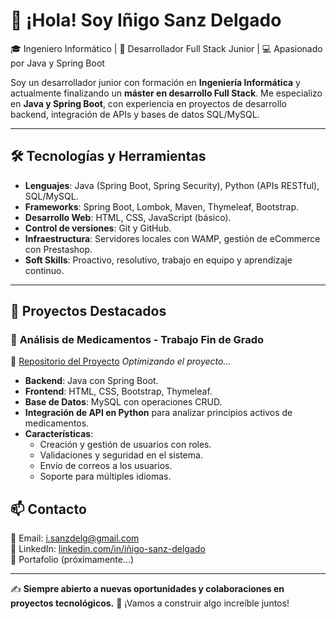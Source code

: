 # 👋 ¡Hola! Soy Iñigo Sanz Delgado

🎓 Ingeniero Informático | 🚀 Desarrollador Full Stack Junior | 💻 Apasionado por Java y Spring Boot

Soy un desarrollador junior con formación en **Ingeniería Informática** y actualmente finalizando un **máster en desarrollo Full Stack**. Me especializo en **Java y Spring Boot**, con experiencia en proyectos de desarrollo backend, integración de APIs y bases de datos SQL/MySQL.

---

## 🛠️ **Tecnologías y Herramientas**
- **Lenguajes**: Java (Spring Boot, Spring Security), Python (APIs RESTful), SQL/MySQL.
- **Frameworks**: Spring Boot, Lombok, Maven, Thymeleaf, Bootstrap.
- **Desarrollo Web**: HTML, CSS, JavaScript (básico).
- **Control de versiones**: Git y GitHub.
- **Infraestructura**: Servidores locales con WAMP, gestión de eCommerce con Prestashop.
- **Soft Skills**: Proactivo, resolutivo, trabajo en equipo y aprendizaje continuo.

---

## 📌 **Proyectos Destacados**
### 🔹 **Análisis de Medicamentos - Trabajo Fin de Grado**
🔗 [Repositorio del Proyecto](#) *Optimizando el proyecto...*
- **Backend**: Java con Spring Boot.
- **Frontend**: HTML, CSS, Bootstrap, Thymeleaf.
- **Base de Datos**: MySQL con operaciones CRUD.
- **Integración de API en Python** para analizar principios activos de medicamentos.
- **Características**:
  - Creación y gestión de usuarios con roles.
  - Validaciones y seguridad en el sistema.
  - Envío de correos a los usuarios.
  - Soporte para múltiples idiomas.


## 📫 **Contacto**
📩 Email: i.sanzdelg@gmail.com  
🔗 LinkedIn: [linkedin.com/in/iñigo-sanz-delgado](https://www.linkedin.com/in/i%C3%B1igo-sanz-delgado-854751164/)  
📂 Portafolio (próximamente...)  

---

✍️ **Siempre abierto a nuevas oportunidades y colaboraciones en proyectos tecnológicos.** 🚀 ¡Vamos a construir algo increíble juntos!
